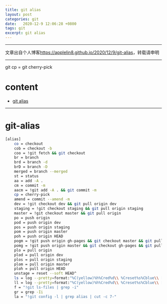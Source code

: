 ```yaml
---
title: git alias
layout: post
categories: git
date:   2020-12-9 12:06:28 +0800
tags: git
excerpt: git alias
---
```

--------------------
文章出自个人博客<https://applelin8.github.io/2020/12/9/git-alias>，转载请申明

------------------
git cp = git cherry-pick

# content <span id="home">

* [git alias](#1)

----------------------------

# git-alias <span id="1">



```bash
[alias]
    co = checkout
    cob = checkout -b
    coo = !git fetch && git checkout
    br = branch
    brd = branch -d
    brD = branch -D
    merged = branch --merged
    st = status
    aa = add -A .
    cm = commit -m
    aacm = !git add -A . && git commit -m
    cp = cherry-pick
    amend = commit --amend -m
    dev = !git checkout dev && git pull origin dev 
    staging = !git checkout staging && git pull origin staging
    master = !git checkout master && git pull origin
    po = push origin
    pod = push origin dev 
    pos = push origin staging
    pom = push origin master
    poh = push origin HEAD
    pogm = !git push origin gh-pages && git checkout master && git pull origin master && git rebase gh-pages && git push origin master && git checkout gh-pages
    pomg = !git push origin master && git checkout gh-pages && git pull origin gh-pages && git rebase master && git push origin gh-pages && git checkout master
    plo = pull origin
    plod = pull origin dev 
    plos = pull origin staging
    plom = pull origin master
    ploh = pull origin HEAD
    unstage = reset --soft HEAD^
    ls = log --pretty=format:"%C(yellow)%h%Cred%d\\ %Creset%s%Cblue\\ [%cn]\\ %Creset%ad" --date=short  --decorate
    ll = log --pretty=format:"%C(yellow)%h%Cred%d\\ %Creset%s%Cblue\\ [%cn]" --decorate --numstat
    f = "!git ls-files | grep -i" 
    gr = grep -Ii 
    la = "!git config -l | grep alias | cut -c 7-"
```




